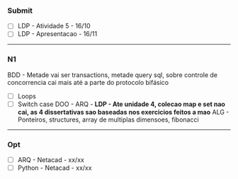 ### Submit
- [ ] LDP - Atividade 5 - 16/10
- [ ] LDP - Apresentacao - 16/11
___
### N1
BDD - Metade vai ser transactions, metade query sql, sobre controle de concorrencia cai mais até a parte do protocolo bifásico
- [ ]  Loops
- [ ] Switch case
DOO - 
ARQ -
**LDP - Ate unidade 4, colecao map e set nao cai, as 4 dissertativas sao baseadas nos exercicios feitos a mao**
ALG - Ponteiros, structures, array de multiplas dimensoes, fibonacci

___
### Opt
- [ ] ARQ - Netacad - xx/xx
- [ ] Python - Netacad - xx/xx
